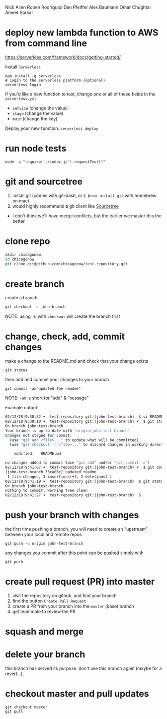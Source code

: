 Nick Allen
Ruben Rodriguez
Dan Pfeiffer
Alex Baumann
Omar Chughtai
Ameet Sarkar


# deploy new lambda function to AWS from command line
https://serverless.com/framework/docs/getting-started/

Install `Serverless`
```
npm install -g serverless
# Login to the serverless platform (optional)
serverless login
```
If you'd like a new function to test, change one or all of these fields in the `serverless.yml`
* `service` (change the value)
* `stage` (change the value)
* `main` (change the key)

Deploy your new function:
`serverless deploy`

# run node tests
`node -p "require('./index.js').requestTest()"`

# git and sourcetree
1. install git (comes with git-bash, or `$ brew install git` with homebrew on mac)
2. would highly recommend a git client like [Sourcetree](https://confluence.atlassian.com/get-started-with-sourcetree/install-and-set-up-sourcetree-847359043.html)
* I don't think we'll have merge conflicts, but the earlier we master this the better

# clone repo
```sh 
mkdir chicagonow
cd chicagonow
git clone git@github.com:chicagonow/test-repository.git
```

# create branch
create a branch
```sh
git checkout -b john-branch
```

NOTE: using `-b` with `checkout` will create the branch first

# change, check, add, commit changes
make a change to the README.md and check that your change exists
```
git status
```
then add and commit your changes to your branch
```
git commit -am"updated the readme"
```

NOTE: `-am` is short for "`a`dd" & "`m`essage"

Example output:
```bash
02/12/18|9:38:32 ➜  test-repository git:(john-test-branch)  $ vi README.md
02/12/18|9:39:10 ➜  test-repository git:(john-test-branch) ✗  $ git status
On branch john-test-branch
Your branch is up-to-date with 'origin/john-test-branch'.
Changes not staged for commit:
  (use "git add <file>..." to update what will be committed)
  (use "git checkout -- <file>..." to discard changes in working directory)

	modified:   README.md

no changes added to commit (use "git add" and/or "git commit -a")
02/12/18|9:41:07 ➜  test-repository git:(john-test-branch) ✗  $ git commit -am"updated readme"
[john-test-branch 33ca06c] updated readme
 1 file changed, 3 insertions(+), 2 deletions(-)
02/12/18|9:41:19 ➜  test-repository git:(john-test-branch)  $ git status
On branch john-test-branch
nothing to commit, working tree clean
02/12/18|9:41:27 ➜  test-repository git:(john-test-branch)  $
```

# push your branch with changes
the first time pushing a branch, you will need to create an "upstream" between your local and remote repos
```
git push -u origin john-test-branch
```
any changes you commit after this point can be pushed simply with
```
git push
```

# create pull request (PR) into master
1. visit the repository on github, and find your branch
2. find the button `Create Pull Request`
3. create a PR from your branch into the `master` (base) branch
4. get teammate to review the PR

# squash and merge

# delete your branch
this branch has served its purpose. don't use this branch again (maybe for a revert...).

# checkout master and pull updates
```
git checkout master
git pull
```
